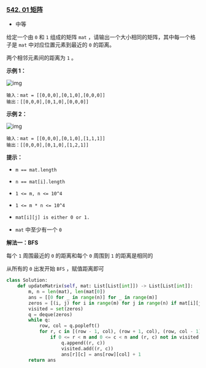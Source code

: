 ### [542. 01 矩阵](https://leetcode.cn/problems/01-matrix/)

- 中等

给定一个由 `0` 和 `1` 组成的矩阵 `mat` ，请输出一个大小相同的矩阵，其中每一个格子是 `mat` 中对应位置元素到最近的 `0` 的距离。

两个相邻元素间的距离为 `1` 。

**示例 1：**

 ![img](https://pic.leetcode-cn.com/1626667201-NCWmuP-image.png)

```
输入：mat = [[0,0,0],[0,1,0],[0,0,0]]
输出：[[0,0,0],[0,1,0],[0,0,0]]
```

**示例 2：**

 ![img](https://pic.leetcode-cn.com/1626667205-xFxIeK-image.png)

```
输入：mat = [[0,0,0],[0,1,0],[1,1,1]]
输出：[[0,0,0],[0,1,0],[1,2,1]]
```

**提示：**

- `m == mat.length`
- `n == mat[i].length`

- `1 <= m, n <= 10^4`
- `1 <= m * n <= 10^4`

- `mat[i][j] is either 0 or 1.`
- `mat` 中至少有一个 `0 `

**解法一：BFS**

每个 `1` 周围最近的 `0` 的距离和每个 `0` 周围到 `1` 的距离是相同的

从所有的 `0` 出发开始 `BFS` ，赋值距离即可

```python
class Solution:
    def updateMatrix(self, mat: List[List[int]]) -> List[List[int]]:
        m, n = len(mat), len(mat[0])
        ans = [[0 for _ in range(n)] for _ in range(m)]
        zeros = [(i, j) for i in range(m) for j in range(n) if mat[i][j] == 0]
        visited = set(zeros)
        q = deque(zeros)
        while q:
            row, col = q.popleft()
            for r, c in [(row - 1, col), (row + 1, col), (row, col - 1), (row, col + 1)]:
                if 0 <= r < m and 0 <= c < n and (r, c) not in visited:
                    q.append((r, c))
                    visited.add((r, c))
                    ans[r][c] = ans[row][col] + 1
        return ans
```

